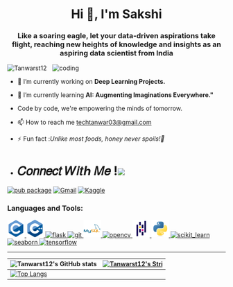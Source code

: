 
<h1 align="center">Hi 👋, I'm Sakshi </h1>
<h3 align="center">Like a soaring eagle, let your data-driven aspirations take flight, reaching new heights of knowledge and insights as an aspiring data scientist from India</h3>

<img align="right" alt="coding" width="400" src="https://cdn.dribbble.com/users/1314475/screenshots/3031368/me.gif">

<p align="left"> <img src="https://komarev.com/ghpvc/?username=Tanwarst12&label=Profile%20views&color=0e75b6&style=flat" alt="Tanwarst12" /> </p>

- 🔭 I’m currently working on **Deep Learning Projects.**

- 📝 I’m currently learning **AI: Augmenting Imaginations Everywhere."**
- Code by code, we're empowering the minds of tomorrow.



- 📫 How to reach me techtanwar03@gmail.com

- ⚡ Fun fact :*Unlike most foods, honey never spoils!:slightly_smiling_face:*
- # 𝐶𝑜𝑛𝑛𝑒𝑐𝑡 𝑊𝑖𝑡ℎ 𝑀𝑒 !<img align="center" src="https://user-images.githubusercontent.com/106914208/213799858-a190b73c-4c67-41af-ade4-028f34ac1611.gif" width="100">





[![pub package](https://img.shields.io/badge/LinkedIn-0077B5?style=for-the-badge&logo=linkedin&logoColor=white)](https://www.linkedin.com/in/s-t-69a241250)  [![Gmail](https://img.shields.io/badge/Gmail-DB7093?style=for-the-badge&logo=gmail&logoColor=white)](mailto:techtanwar03@gmail.com)  [![Kaggle](https://img.shields.io/badge/Kaggle-BC544B?style=for-the-badge&logo=kaggle&logoColor=white)](https://www.kaggle.com/)


<h3 align="left">Languages and Tools:</h3>
<p align="left"> <a href="https://www.cprogramming.com/" target="_blank" rel="noreferrer"> <img src="https://raw.githubusercontent.com/devicons/devicon/master/icons/c/c-original.svg" alt="c" width="40" height="40"/> </a> <a href="https://www.w3schools.com/cpp/" target="_blank" rel="noreferrer"> <img src="https://raw.githubusercontent.com/devicons/devicon/master/icons/cplusplus/cplusplus-original.svg" alt="cplusplus" width="40" height="40"/> </a> <a href="https://flask.palletsprojects.com/" target="_blank" rel="noreferrer"> <img src="https://www.vectorlogo.zone/logos/pocoo_flask/pocoo_flask-icon.svg" alt="flask" width="40" height="40"/> </a> <a href="https://git-scm.com/" target="_blank" rel="noreferrer"> <img src="https://www.vectorlogo.zone/logos/git-scm/git-scm-icon.svg" alt="git" width="40" height="40"/> </a> <a href="https://www.mysql.com/" target="_blank" rel="noreferrer"> <img src="https://raw.githubusercontent.com/devicons/devicon/master/icons/mysql/mysql-original-wordmark.svg" alt="mysql" width="40" height="40"/> </a> <a href="https://opencv.org/" target="_blank" rel="noreferrer"> <img src="https://www.vectorlogo.zone/logos/opencv/opencv-icon.svg" alt="opencv" width="40" height="40"/> </a> <a href="https://pandas.pydata.org/" target="_blank" rel="noreferrer"> <img src="https://raw.githubusercontent.com/devicons/devicon/2ae2a900d2f041da66e950e4d48052658d850630/icons/pandas/pandas-original.svg" alt="pandas" width="40" height="40"/> </a> <a href="https://www.python.org" target="_blank" rel="noreferrer"> <img src="https://raw.githubusercontent.com/devicons/devicon/master/icons/python/python-original.svg" alt="python" width="40" height="40"/> </a> <a href="https://scikit-learn.org/" target="_blank" rel="noreferrer"> <img src="https://upload.wikimedia.org/wikipedia/commons/0/05/Scikit_learn_logo_small.svg" alt="scikit_learn" width="40" height="40"/> </a> <a href="https://seaborn.pydata.org/" target="_blank" rel="noreferrer"> <img src="https://seaborn.pydata.org/_images/logo-mark-lightbg.svg" alt="seaborn" width="40" height="40"/> </a> <a href="https://www.tensorflow.org" target="_blank" rel="noreferrer"> <img src="https://www.vectorlogo.zone/logos/tensorflow/tensorflow-icon.svg" alt="tensorflow" width="40" height="40"/> </a> </p>




---
| ![Tanwarst12's GitHub stats](https://github-readme-stats.vercel.app/api?username=Tanwarst12&show_icons=true&theme=radical) | [![Tanwarst12's Stri](https://streak-stats.demolab.com?user=Tanwarst12&theme=dark&border_radius=7&mode=weekly)](https://git.io/streak-stats) |
| ------------------------------------------------------------ | ------------------------------------------------------------ |
| [![Top Langs](https://github-readme-stats.vercel.app/api/top-langs/?username=Tanwarst12&layout=compact&&show_icons=true&theme=radical)](https://github.com/Tanwarst12/github-readme-stats) |                                                              |






 
       

